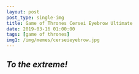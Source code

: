 ```yaml
---
layout: post
post_type: single-img
title: Game of Thrones Cersei Eyebrow Ultimate
date: 2019-03-16 01:00:00
tags: [game of thrones]
img1: /img/memes/cerseieyebrow.jpg
---
```

## *To the extreme!*
